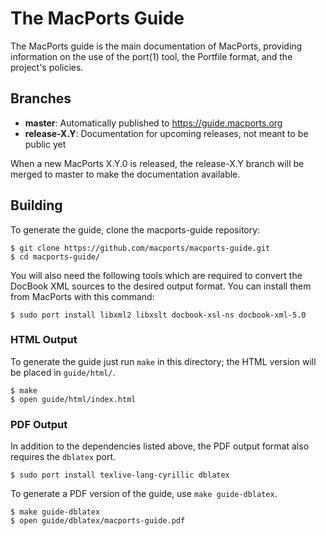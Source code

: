 # The MacPorts Guide

The MacPorts guide is the main documentation of MacPorts, providing information
on the use of the port(1) tool, the Portfile format, and the project's
policies.

## Branches

  * **master**:       Automatically published to https://guide.macports.org
  * **release-X.Y**:  Documentation for upcoming releases, not meant to be public yet

When a new MacPorts X.Y.0 is released, the release-X.Y branch will be merged to
master to make the documentation available.

## Building

To generate  the guide, clone the macports-guide repository:

```
$ git clone https://github.com/macports/macports-guide.git
$ cd macports-guide/
```

You will also need the following tools which are required to convert the
DocBook XML sources to the desired output format. You can install them from
MacPorts with this command:

```
$ sudo port install libxml2 libxslt docbook-xsl-ns docbook-xml-5.0
```

### HTML Output

To generate the guide just run `make` in this directory; the HTML version will
be placed in `guide/html/`.

```
$ make
$ open guide/html/index.html
```

### PDF Output

In addition to the dependencies listed above, the PDF output format also
requires the `dblatex` port.

```
$ sudo port install texlive-lang-cyrillic dblatex
```

To generate a PDF version of the guide, use `make guide-dblatex`.

```
$ make guide-dblatex
$ open guide/dblatex/macports-guide.pdf
```
